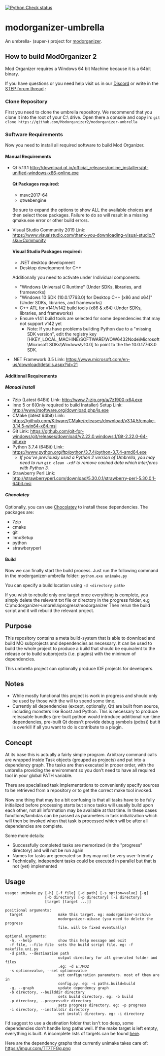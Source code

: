 [![Python Check status](https://ci.appveyor.com/api/projects/status/ev4wj7qmscr5b09d?svg=true)](https://ci.appveyor.com/project/Modorganizer2/modorganizer-umbrella)

# modorganizer-umbrella
An umbrella- (super-) project for [modorganizer](https://github.com/Modorganizer2/modorganizer).

## How to build ModOrganizer 2

Mod Organizer requires a Windows 64 bit Machine because it is a 64bit binary.

If you have questions or you need help visit us in our [Discord](https://discord.gg/cYwdcxj) or write in the [STEP forum thread](http://forum.step-project.com/topic/12538-wip-how-to-build-modorganizer-using-modorganizer-umbrella/).:

### Clone Repository

First you need to clone the umbrella repository. We recommend that you clone it into the root of your C:\ drive.
Open there a console and copy in: ``git clone https://github.com/Modorganizer2/modorganizer-umbrella``

### Software Requirements
Now you need to install all required software to build Mod Organizer.

#### Manual Requirements
* Qt 5.13.1 http://download.qt.io/official_releases/online_installers/qt-unified-windows-x86-online.exe
  #### Qt Packages required:
  * msvc2017-64
  * qtwebengine
  
  Be sure to expand the options to show ALL the available choices and then select those packages. Failure to do so will result in a missing qmake.exe error or other build errors.
* Visual Studio Community 2019 Link: https://www.visualstudio.com/thank-you-downloading-visual-studio/?sku=Community
  #### Visual Studio Packages required:
  * .NET desktop development
  * Desktop development for C++
  
  Additionally you need to activate under Individual components:
  * "Windows Universal C Runtime" (Under SDKs, libraries, and frameworks)
  * "Windows 10 SDK (10.0.17763.0) for Desktop C++ [x86 and x64]" (Under SDKs, libraries, and frameworks)
  * C++ ATL for v141/v142 build tools (x86 & x64) (Under SDKs, libraries, and frameworks)
  * Ensure v141 build tools are selected for some dependencies that may not support v142 yet
    * Note: If you have problems building Python due to a "missing SDK version", edit the registry key [HKEY_LOCAL_MACHINE\SOFTWARE\WOW6432Node\Microsoft\Microsoft SDKs\Windows\v10.0] to point to the the 10.0.17763.0 SDK.
* .NET Framework 3.5 Link: https://www.microsoft.com/en-us/download/details.aspx?id=21

#### Additional Requirements
##### Manual Install
* 7zip (Latest 64Bit) Link: http://www.7-zip.org/a/7z1900-x64.exe
* Inno 5 or 6(Only required to build Installer) Setup Link: http://www.jrsoftware.org/download.php/is.exe
* CMake (latest 64bit)  Link: https://github.com/Kitware/CMake/releases/download/v3.14.5/cmake-3.14.5-win64-x64.msi
* Git Link: https://github.com/git-for-windows/git/releases/download/v2.22.0.windows.1/Git-2.22.0-64-bit.exe
* Python 3.7.4 (64Bit) Link: https://www.python.org/ftp/python/3.7.4/python-3.7.4-amd64.exe
  * *If you've previously used a Python 2 version of Umbrella, you may need to run `git clean -xdf` to remove cached data which interferes with Python 3.*
* Strawberry Perl Link: http://strawberryperl.com/download/5.30.0.1/strawberry-perl-5.30.0.1-64bit.msi
##### Chocolatey
Optionally, you can use [Chocolatey](https://chocolatey.org/install) to install these dependencies. The packages are:
* 7zip
* cmake
* git
* InnoSetup
* python
* strawberyperl

#### Build
Now we  can finally start the build process. Just run the following command in the modorganizer-umbrella folder: ``python.exe unimake.py``

You can specify a build location using ``-d <directory path>``

If you wish to rebuild only one target once everything is complete, you simply delete the relevant txt file or directory in the progress folder, e.g C:\modorganizer-umbrella\progress\modorganizer
Then rerun the build script and it will rebuild the relevant project.

## Purpose
This repository contains a meta build-system that is able to download and build MO subprojects and dependencies as necessary.
It can be used to build the whole project to produce a build that should be equivalent to the release or to build subprojects (i.e. plugins) with the minimum of dependencies.

This umbrella project can optionally produce IDE projects for developers.

## Notes
* While mostly functional this project is work in progress and should only be used by those with the will to spend some time.
* Currently all dependencies (except, optionally, Qt) are built from source, including monsters like Boost and Python. This is necessary to produce releasable bundles (pre-built python would introduce additional run-time dependencies, pre-built Qt doesn't provide debug symbols (pdbs)) but it is overkill if all you want to do is contribute to a plugin.

## Concept
At its base this is actually a fairly simple program. Arbitrary command calls are wrapped inside Task objects (grouped as projects) and put into a dependency graph.
The tasks are then executed in proper order, with the umbrella providing the environment so you don't need to have all required tool in your global PATH variable.

There are specialised task implementations to conveniently specify sources to be retrieved from a repository or to get the correct make tool invoked.

Now one thing that may be a bit confusing is that all tasks have to be fully initialized before processing starts but since tasks will usually build upon each other, not all information may be available at that time.
In these cases functions/lambdas can be passed as parameters in task initialization which will then be invoked when that task is processed which will be after all dependencies are complete.

Some more details:
- Successfully completed tasks are memorized (in the "progress" directory) and will not be run again
- Names for tasks are generated so they may not be very user-friendly
- Technically, independent tasks could be executed in parallel but that is not (yet) implemented

## Usage
```
usage: unimake.py [-h] [-f file] [-d path] [-s option=value] [-g]
                  [-b directory] [-p directory] [-i directory]
                  [target [target ...]]

positional arguments:
  target                make this target. eg: modorganizer-archive
                        modorganizer-uibase (you need to delete the progress
                        file. will be fixed eventually)

optional arguments:
  -h, --help            show this help message and exit
  -f file, --file file  sets the build script file. eg: -f makefile.uni.py
  -d path, --destination path
                        output directory for all generated folder and files
                        .eg: -d E:/MO2
  -s option=value, --set option=value
                        set configuration parameters. most of them are in
                        config.py. eg: -s paths.build=build
  -g, --graph           update dependency graph
  -b directory, --builddir directory
                        sets build directory. eg: -b build
  -p directory, --progressdir directory
                        sets progress directory. eg: -p progress
  -i directory, --installdir directory
                        set install directory. eg: -i directory
```
I'd suggest to use a destination folder that isn't too deep, some dependencies don't handle long paths well.
If the make target is left empty, everything is built. A incomplete lists of targets can be found [here](targets.md).

Here are the dependency graphs that currently unimake takes care of: https://imgur.com/TT7TFGg.png
